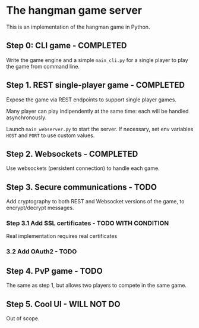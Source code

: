 # The hangman game server

This is an implementation of the hangman game in Python.

## Step 0: CLI game - COMPLETED
Write the game engine and a simple `main_cli.py` for a single player to play the game from command line.

## Step 1. REST single-player game - COMPLETED
Expose the game via REST endpoints to support single player games. 

Many player can play indipendently at the same time: each will be handled asynchronously.

Launch `main_webserver.py` to start the server. If necessary, set env variables `HOST` and `PORT` to use custom values.

## Step 2. Websockets - COMPLETED
Use websockets (persistent connection) to handle each game. 

## Step 3. Secure communications - TODO
Add cryptography to both REST and Websocket versions of the game, to encrypt/decrypt messages.
### Step 3.1 Add SSL certificates - TODO WITH CONDITION
Real implementation requires real certificates

### 3.2 Add OAuth2 - TODO

## Step 4. PvP game - TODO
The same as step 1, but allows two players to compete in the same game. 

## Step 5. Cool UI - WILL NOT DO
Out of scope.